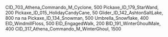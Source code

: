 CID_703_Athena_Commando_M_Cyclone, 500
Pickaxe_ID_179_StarWand, 200
Pickaxe_ID_015_HolidayCandyCane, 50
Glider_ID_142_AshtonSaltLake, 800
na
na
Pickaxe_ID_134_Snowman, 500
Umbrella_Snowflake, 400
EID_WindmillFloss, 500
EID_EngagedWalk, 200
BID_191_WinterGhoulMale, 400
CID_317_Athena_Commando_M_WinterGhoul, 1500
